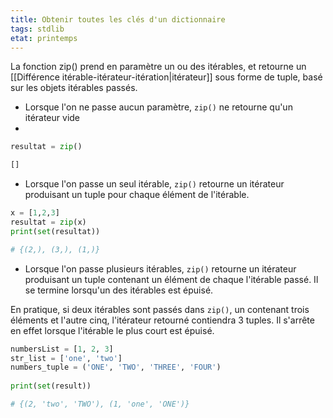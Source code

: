 ```yaml
---
title: Obtenir toutes les clés d'un dictionnaire
tags: stdlib
etat: printemps
---
```


La fonction zip() prend en paramètre un ou des itérables, et retourne un [[Différence itérable-itérateur-itération\|itérateur]] sous forme de tuple, basé sur les objets itérables passés.

- Lorsque l'on ne passe aucun paramètre, ```zip()``` ne retourne qu'un itérateur vide
- 
```python
resultat = zip()

[]
```

- Lorsque l'on passe un seul itérable, ```zip()``` retourne un itérateur produisant un tuple pour chaque élément de l'itérable.

```python
x = [1,2,3]
resultat = zip(x)
print(set(resultat))

# {(2,), (3,), (1,)}
```

- Lorsque l'on passe plusieurs itérables, ```zip()``` retourne un itérateur produisant un tuple contenant un élément de chaque l'itérable passé. Il se termine lorsqu'un des itérables est épuisé. 

En pratique, si deux itérables sont passés  dans ```zip()```, un contenant trois éléments et l'autre cinq, l'itérateur retourné contiendra 3 tuples. Il s'arrête en effet lorsque l'itérable le plus court est épuisé.

```python
numbersList = [1, 2, 3]
str_list = ['one', 'two']
numbers_tuple = ('ONE', 'TWO', 'THREE', 'FOUR')
 
print(set(result))

# {(2, 'two', 'TWO'), (1, 'one', 'ONE')}
```
